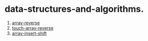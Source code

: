 # data-structures-and-algorithms.
1.  [array-reverse](/array-reverse/array-reverse.md)
2.  [touch-array-reverse](/array-insert-shift/array-insert-shift.md)
3.   [array-insert-shift](/array-insert-shift/array-insert-shift.md)

